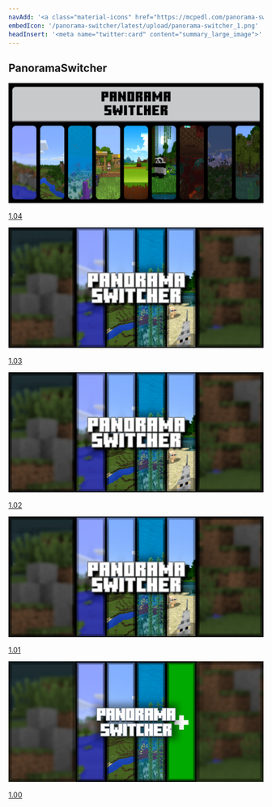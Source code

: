 ```yaml
---
navAdd: '<a class="material-icons" href="https://mcpedl.com/panorama-switcher-pack-1/">link</a>'
embedIcon: '/panorama-switcher/latest/upload/panorama-switcher_1.png'
headInsert: '<meta name="twitter:card" content="summary_large_image">'
---
```

## PanoramaSwitcher
<div class="home-content-container"><a class="home-content-image" href="./104"><img src="./104/upload/panorama-switcher_1.png" onerror="this.src='/assets/images/featuredimage.png'" alt="FeaturedImage"><p>1.04</p></a><a class="home-content-image" href="./103"><img src="./103/upload/panorama-switcher_1.png" onerror="this.src='/assets/images/featuredimage.png'" alt="FeaturedImage"><p>1.03</p></a><a class="home-content-image" href="./102"><img src="./102/upload/panorama-switcher_1.png" onerror="this.src='/assets/images/featuredimage.png'" alt="FeaturedImage"><p>1.02</p></a><a class="home-content-image" href="./101"><img src="./101/upload/panorama-switcher_1.png" onerror="this.src='/assets/images/featuredimage.png'" alt="FeaturedImage"><p>1.01</p></a><a class="home-content-image" href="./100"><img src="./100/upload/panorama-switcher_1.png" onerror="this.src='/assets/images/featuredimage.png'" alt="FeaturedImage"><p>1.00</p></a></div>